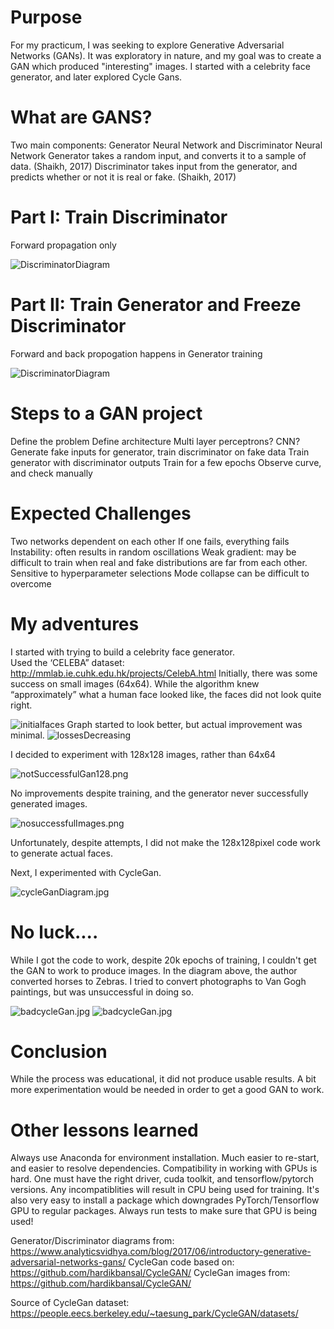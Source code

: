 

# Purpose
For my practicum, I was seeking to explore Generative Adversarial Networks (GANs).  It was exploratory in nature, and my goal was to create a GAN which produced "interesting" images.  I started with a celebrity face generator, and later explored Cycle Gans.  


# What are GANS?

Two main components:  Generator Neural Network and Discriminator Neural Network
Generator takes a random input, and converts it to a sample of data. (Shaikh, 2017)
Discriminator takes input from the generator, and predicts whether or not it is real or fake.  (Shaikh, 2017)

# Part I:  Train Discriminator

Forward propagation only

![DiscriminatorDiagram](https://github.com/pistr119/Practicum2/blob/master/Images/DiscriminatorDiagram.jpg?raw=true)


# Part II: Train Generator and Freeze Discriminator

Forward and back propogation happens in Generator training

![DiscriminatorDiagram](https://github.com/pistr119/Practicum2/blob/master/Images/GeneratorDiagram.png?raw=true)

# Steps to a GAN project

Define the problem 
Define architecture
Multi layer perceptrons?  CNN? 
Generate fake inputs for generator, train discriminator on fake data
Train generator with discriminator outputs
Train for a few epochs
Observe curve, and check manually

# Expected Challenges

Two networks dependent on each other
If one fails, everything fails
Instability:  often results in random oscillations
Weak gradient:  may be difficult to train when real and fake distributions are far from each other.  
Sensitive to hyperparameter selections
Mode collapse can be difficult to overcome

# My adventures
I started with trying to build a celebrity face generator.  
Used the ‘CELEBA” dataset: http://mmlab.ie.cuhk.edu.hk/projects/CelebA.html
Initially, there was some success on small images (64x64).
While the algorithm knew “approximately” what a human face looked like, the faces did not look quite right.  


![initialfaces](https://github.com/pistr119/Practicum2/blob/master/Images/initialfaces.png?raw=true)
Graph started to look better, but actual improvement was minimal.
![lossesDecreasing](https://github.com/pistr119/Practicum2/blob/master/Images/lossesDecreasing.png?raw=true)

I decided to experiment with 128x128 images, rather than 64x64

![notSuccessfulGan128.png](https://github.com/pistr119/Practicum2/blob/master/Images/notSuccessfulGan128.png?raw=true)

No improvements despite training, and the generator never successfully generated images.  

![nosuccessfulImages.png](https://github.com/pistr119/Practicum2/blob/master/Images/nosuccessfulImages.png?raw=true)

Unfortunately, despite attempts, I did not make the 128x128pixel code work to generate actual faces.

Next, I experimented with CycleGan.  

![cycleGanDiagram.jpg](https://github.com/pistr119/Practicum2/blob/master/Images/cycleGanDiagram.jpg?raw=true)


# No luck....
While I got the code to work, despite 20k epochs of training, I couldn't get the GAN to work to produce images.  In the diagram above, the author converted horses to Zebras.  I tried to convert photographs to Van Gogh paintings, but was unsuccessful in doing so.  

![badcycleGan.jpg](https://github.com/pistr119/Practicum2/blob/master/Images/cycB_7_4.jpg?raw=true)
![badcycleGan.jpg](https://github.com/pistr119/Practicum2/blob/master/Images/cycB_7_5.jpg?raw=true)

# Conclusion
While the process was educational, it did not produce usable results.  A bit more experimentation would be needed in order to get a good GAN to work. 

# Other lessons learned
Always use Anaconda for environment installation.  Much easier to re-start, and easier to resolve dependencies. 
Compatibility in working with GPUs is hard.  One must have the right driver, cuda toolkit, and tensorflow/pytorch versions.  Any incompatiblities will result in CPU being used for training.  It's also very easy to install a package which downgrades PyTorch/Tensorflow GPU to regular packages. Always run tests to make sure that GPU is being used!


Generator/Discriminator diagrams from:  https://www.analyticsvidhya.com/blog/2017/06/introductory-generative-adversarial-networks-gans/
CycleGan code based on:  https://github.com/hardikbansal/CycleGAN/
CycleGan images from:  https://github.com/hardikbansal/CycleGAN/

Source of CycleGan dataset:  https://people.eecs.berkeley.edu/~taesung_park/CycleGAN/datasets/

